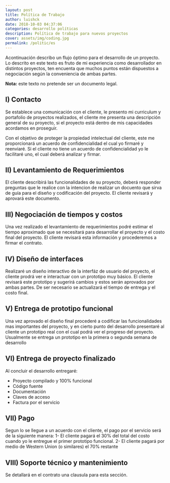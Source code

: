 ```yaml
---
layout: post
title: Política de Trabajo
author: luishck
date: 2018-10-03 04:37:06
categories: desarrollo políticas
description: Política de trabajo para nuevos proyectos
cover: assets/img/coding.jpg
permalink: /politic/es
---
```


Acontinuación describo un flujo óptimo para el desarrollo de un proyecto.
Lo descrito en este texto es fruto de mi experiencia como desarrollador en distintos proyectos, ten encuenta que muchos puntos están dispuestos a negociación según la conveniencia de ambas partes.

**Nota:** este texto no pretende ser un documento legal.

## I) Contacto

Se establece una comunicación con el cliente, le presento mi curriculum y portafolio de proyectos realizados, el cliente me presenta una descripción general de su proyecto, si el proyecto está dentro de mis capacidades acordamos en proseguir.

Con el objetivo de proteger la propiedad intelectual del cliente, este me proporcionará un acuerdo de confidencialidad el cual yo firmaré y reenviaré. Si el cliente no tiene un acuerdo de confidencialidad yo le facilitaré uno, el cual deberá analizar y firmar.


## II) Levantamiento de Requerimientos

El cliente describirá las funcionalidades de su proyecto, deberá responder preguntas que le realice con la intencion de realizar un docuento que sirva de guía para el diseño y codificación del proyecto. El cliente revisará y aprovará este documento.

## III) Negociación de tiempos y costos

Una vez realizado el levantamiento de requerimientos podré estimar el tiempo aproximado que se necesitará para desarrollar el proyecto y el costo final del proyecto. El cliente revisará esta información y procederemos a firmar el contrato.

## IV) Diseño de interfaces

Realizaré un diseño interactivo de la interfáz de usuario del proyecto, el cliente prodrá ver e interactuar con un prototipo muy básico. El cliente revisará este prototipo y sugerirá cambios y estos serán aprovados por ambas partes. De ser necesario se actualizará el tiempo de entrega y el costo final.

## V) Entrega de prototipo funcional

Una vez aprovado el diseño final procederé a codificar las funcionalidades mas importantes del proyecto, y en cierto punto del desarrollo presentaré al cliente un prototipo real con el cual podrá ver el progreso del proyecto. Usualmente se entrega un prototipo en la primera o segunda semana de desarrollo

## VI) Entrega de proyecto finalizado

Al concluir el desarrollo entregaré:
 - Proyecto compilado y 100% funcional
 - Código fuente
 - Documentación
 - Claves de acceso
 - Factura por el servicio

## VII) Pago

Segun lo se llegue a un acuerdo con el cliente, el pago por el servicio será de la siguiente manera:
1- El cliente pagará el 30% del total del costo cuando yo le entregue el primer prototipo funcional.
2- El cliente pagará por medio de Western Union (o similares) el 70% restante

## VIII) Soporte técnico y mantenimiento

Se detallará en el contrato una clausula para esta sección.